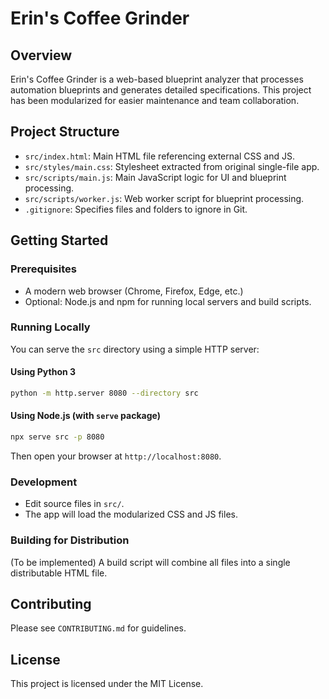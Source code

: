 # Erin's Coffee Grinder

## Overview
Erin's Coffee Grinder is a web-based blueprint analyzer that processes automation blueprints and generates detailed specifications. This project has been modularized for easier maintenance and team collaboration.

## Project Structure
- `src/index.html`: Main HTML file referencing external CSS and JS.
- `src/styles/main.css`: Stylesheet extracted from original single-file app.
- `src/scripts/main.js`: Main JavaScript logic for UI and blueprint processing.
- `src/scripts/worker.js`: Web worker script for blueprint processing.
- `.gitignore`: Specifies files and folders to ignore in Git.

## Getting Started

### Prerequisites
- A modern web browser (Chrome, Firefox, Edge, etc.)
- Optional: Node.js and npm for running local servers and build scripts.

### Running Locally
You can serve the `src` directory using a simple HTTP server:

#### Using Python 3
```bash
python -m http.server 8080 --directory src
```

#### Using Node.js (with `serve` package)
```bash
npx serve src -p 8080
```

Then open your browser at `http://localhost:8080`.

### Development
- Edit source files in `src/`.
- The app will load the modularized CSS and JS files.

### Building for Distribution
(To be implemented) A build script will combine all files into a single distributable HTML file.

## Contributing
Please see `CONTRIBUTING.md` for guidelines.

## License
This project is licensed under the MIT License.
